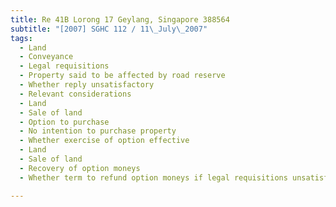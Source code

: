 ```yaml
---
title: Re 41B Lorong 17 Geylang, Singapore 388564 
subtitle: "[2007] SGHC 112 / 11\_July\_2007"
tags:
  - Land
  - Conveyance
  - Legal requisitions
  - Property said to be affected by road reserve
  - Whether reply unsatisfactory
  - Relevant considerations
  - Land
  - Sale of land
  - Option to purchase
  - No intention to purchase property
  - Whether exercise of option effective
  - Land
  - Sale of land
  - Recovery of option moneys
  - Whether term to refund option moneys if legal requisitions unsatisfactory ought to be implied

---
```


